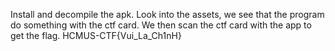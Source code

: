 Install and decompile the apk. Look into the assets, we see that the program do something with the ctf card. We then scan the ctf card with the app to get the flag.
HCMUS-CTF{Vui_La_Ch1nH}
